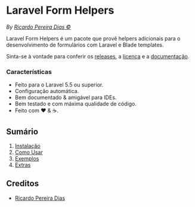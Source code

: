 # Laravel Form Helpers 

<!-- [![Packagist License][badge_license]](LICENSE.md) [![For Laravel 5.5][badge_laravel]][link-github-repo] [![For PHP][badge_laravel]][link-github-repo] -->

<!-- [![Travis Status][badge_build]][link-travis]
[![Coverage Status][badge_coverage]][link-scrutinizer]
[![Scrutinizer Code Quality][badge_quality]][link-scrutinizer]
[![SensioLabs Insight][badge_insight]][link-insight]
[![Github Issues][badge_issues]][link-github-issues]

[![Packagist][badge_package]][link-packagist]
[![Packagist Release][badge_release]][link-packagist]
[![Packagist Downloads][badge_downloads]][link-packagist] -->

*By [Ricardo Pereira Dias &copy;](https://github.com/rpdesignerfly)*

Laravel Form Helpers é um pacote que provê helpers adicionais para o desenvolvimento de formulários com Laravel e Blade templates. 

Sinta-se à vontade para conferir os [releases](https://github.com/rpdesignerfly/laravel-form-helpers/releases), a [licença](license.md) e a [documentação](docs/00-Home.md).

### Características

  * Feito para o Laravel 5.5 ou superior.
  * Configuração automática.
  * Bem documentado &amp; amigável para IDEs.
  * Bem testado e com máxima qualidade de código.
  * Feito com :heart: &amp; :coffee:.

## Sumário

  1. [Instalação](docs/01-Installation.md)
  2. [Como Usar](docs/02-Usage.md)
  3. [Exemplos](docs/03-Examples.md)
  4. [Extras](docs/04-Extras.md)
  

## Creditos

- [Ricardo Pereira Dias](https://github.com/rpdesignerfly)
